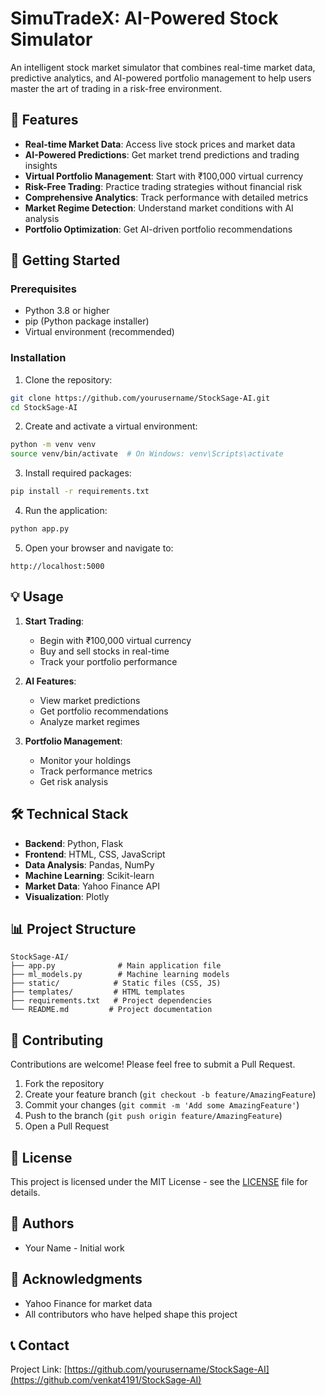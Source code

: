 # SimuTradeX: AI-Powered Stock Simulator

An intelligent stock market simulator that combines real-time market data, predictive analytics, and AI-powered portfolio management to help users master the art of trading in a risk-free environment.

## 🌟 Features

- **Real-time Market Data**: Access live stock prices and market data
- **AI-Powered Predictions**: Get market trend predictions and trading insights
- **Virtual Portfolio Management**: Start with ₹100,000 virtual currency
- **Risk-Free Trading**: Practice trading strategies without financial risk
- **Comprehensive Analytics**: Track performance with detailed metrics
- **Market Regime Detection**: Understand market conditions with AI analysis
- **Portfolio Optimization**: Get AI-driven portfolio recommendations

## 🚀 Getting Started

### Prerequisites

- Python 3.8 or higher
- pip (Python package installer)
- Virtual environment (recommended)

### Installation

1. Clone the repository:
```bash
git clone https://github.com/yourusername/StockSage-AI.git
cd StockSage-AI
```

2. Create and activate a virtual environment:
```bash
python -m venv venv
source venv/bin/activate  # On Windows: venv\Scripts\activate
```

3. Install required packages:
```bash
pip install -r requirements.txt
```

4. Run the application:
```bash
python app.py
```

5. Open your browser and navigate to:
```
http://localhost:5000
```

## 💡 Usage

1. **Start Trading**:
   - Begin with ₹100,000 virtual currency
   - Buy and sell stocks in real-time
   - Track your portfolio performance

2. **AI Features**:
   - View market predictions
   - Get portfolio recommendations
   - Analyze market regimes

3. **Portfolio Management**:
   - Monitor your holdings
   - Track performance metrics
   - Get risk analysis

## 🛠️ Technical Stack

- **Backend**: Python, Flask
- **Frontend**: HTML, CSS, JavaScript
- **Data Analysis**: Pandas, NumPy
- **Machine Learning**: Scikit-learn
- **Market Data**: Yahoo Finance API
- **Visualization**: Plotly

## 📊 Project Structure

```
StockSage-AI/
├── app.py              # Main application file
├── ml_models.py        # Machine learning models
├── static/            # Static files (CSS, JS)
├── templates/         # HTML templates
├── requirements.txt   # Project dependencies
└── README.md         # Project documentation
```

## 🤝 Contributing

Contributions are welcome! Please feel free to submit a Pull Request.

1. Fork the repository
2. Create your feature branch (`git checkout -b feature/AmazingFeature`)
3. Commit your changes (`git commit -m 'Add some AmazingFeature'`)
4. Push to the branch (`git push origin feature/AmazingFeature`)
5. Open a Pull Request

## 📝 License

This project is licensed under the MIT License - see the [LICENSE](LICENSE) file for details.

## 👥 Authors

- Your Name - Initial work

## 🙏 Acknowledgments

- Yahoo Finance for market data
- All contributors who have helped shape this project

## 📞 Contact

Project Link: [https://github.com/yourusername/StockSage-AI](https://github.com/venkat4191/StockSage-AI)
